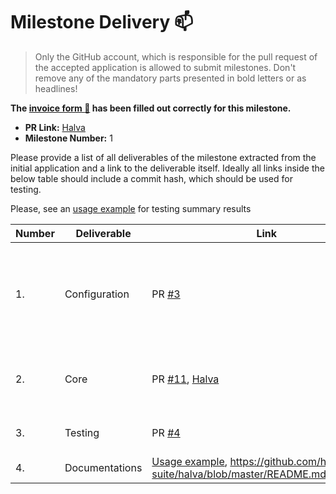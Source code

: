 # Milestone Delivery :mailbox:

> Only the GitHub account, which is responsible for the pull request of the accepted application is allowed to submit milestones. Don't remove any of the mandatory parts presented in bold letters or as headlines!

**The [invoice form :pencil:](https://forms.gle/8Wx7nxtq8fKrsuEz8) has been filled out correctly for this milestone.**  

* **PR Link:** [Halva](https://github.com/w3f/Open-Grants-Program/pull/34)
* **Milestone Number:** 1

Please provide a list of all deliverables of the milestone extracted from the initial application and a link to the deliverable itself. Ideally all links inside the below table should include a commit hash, which should be used for testing.

Please, see an [usage example](https://github.com/halva-suite/halva-test-example) for testing summary results

| Number | Deliverable | Link | Notes |
| ------------- | ------------- | ------------- |------------- |
| 1. | Configuration | PR [#3](https://github.com/halva-suite/halva/pull/3) | Base cli functional and and search for configuration file `halva.js` with network config |
| 2. | Core | PR [#11](https://github.com/halva-suite/halva/pull/11), [Halva](https://github.com/halva-suite/halva) | Implemented assertions and base functions for testing |
| 3. | Testing | PR [#4](https://github.com/halva-suite/halva/pull/4) | Added TestRunner module |
| 4. | Documentations | [Usage example](https://github.com/halva-suite/halva-test-example), https://github.com/halva-suite/halva/blob/master/README.md#assertions | |
